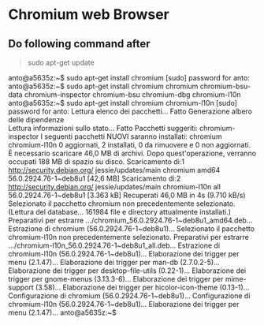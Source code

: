 # Chromium web Browser

##  Do following command after

> sudo apt-get update

>
anto@a5635z:~$ sudo apt-get install chromium
[sudo] password for anto: 
anto@a5635z:~$ sudo apt-get install chromium
chromium            chromium-bsu-data   chromium-inspector
chromium-bsu        chromium-dbg        chromium-l10n
anto@a5635z:~$ sudo apt-get install chromium chromium-l10n
[sudo] password for anto: 
Lettura elenco dei pacchetti... Fatto
Generazione albero delle dipendenze       
Lettura informazioni sullo stato... Fatto
Pacchetti suggeriti:
  chromium-inspector
I seguenti pacchetti NUOVI saranno installati:
  chromium chromium-l10n
0 aggiornati, 2 installati, 0 da rimuovere e 0 non aggiornati.
È necessario scaricare 46,0 MB di archivi.
Dopo quest'operazione, verranno occupati 188 MB di spazio su disco.
Scaricamento di:1 http://security.debian.org/ jessie/updates/main chromium amd64 56.0.2924.76-1~deb8u1 [42,6 MB]
Scaricamento di:2 http://security.debian.org/ jessie/updates/main chromium-l10n all 56.0.2924.76-1~deb8u1 [3.363 kB]
Recuperati 46,0 MB in 4s (9.710 kB/s)    
Selezionato il pacchetto chromium non precedentemente selezionato.
(Lettura del database... 161984 file e directory attualmente installati.)
Preparativi per estrarre .../chromium_56.0.2924.76-1~deb8u1_amd64.deb...
Estrazione di chromium (56.0.2924.76-1~deb8u1)...
Selezionato il pacchetto chromium-l10n non precedentemente selezionato.
Preparativi per estrarre .../chromium-l10n_56.0.2924.76-1~deb8u1_all.deb...
Estrazione di chromium-l10n (56.0.2924.76-1~deb8u1)...
Elaborazione dei trigger per menu (2.1.47)...
Elaborazione dei trigger per man-db (2.7.0.2-5)...
Elaborazione dei trigger per desktop-file-utils (0.22-1)...
Elaborazione dei trigger per gnome-menus (3.13.3-6)...
Elaborazione dei trigger per mime-support (3.58)...
Elaborazione dei trigger per hicolor-icon-theme (0.13-1)...
Configurazione di chromium (56.0.2924.76-1~deb8u1)...
Configurazione di chromium-l10n (56.0.2924.76-1~deb8u1)...
Elaborazione dei trigger per menu (2.1.47)...
anto@a5635z:~$ 

>
